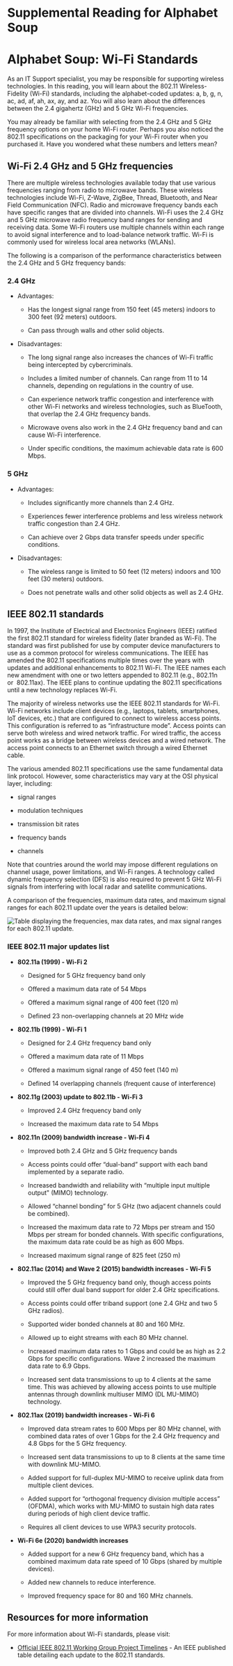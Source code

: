 # Supplemental Reading for Alphabet Soup

# Alphabet Soup: Wi-Fi Standards 

As an IT Support specialist, you may be responsible for supporting wireless technologies. In this reading, you will learn about the 802.11 Wireless-Fidelity (Wi-Fi) standards, including the alphabet-coded updates: a, b, g, n, ac, ad, af, ah, ax, ay, and az. You will also learn about the differences between the 2.4 gigahertz (GHz) and 5 GHz Wi-Fi frequencies. 

You may already be familiar with selecting from the 2.4 GHz and 5 GHz frequency options on your home Wi-Fi router. Perhaps you also noticed the 802.11 specifications on the packaging for your Wi-Fi router when you purchased it. Have you wondered what these numbers and letters mean?

## Wi-Fi 2.4 GHz and 5 GHz frequencies

There are multiple wireless technologies available today that use various frequencies ranging from radio to microwave bands. These wireless technologies include Wi-Fi, Z-Wave, ZigBee, Thread, Bluetooth, and Near Field Communication (NFC). Radio and microwave frequency bands each have specific ranges that are divided into channels. Wi-Fi uses the 2.4 GHz and 5 GHz microwave radio frequency band ranges for sending and receiving data. Some Wi-Fi routers use multiple channels within each range to avoid signal interference and to load-balance network traffic. Wi-Fi is commonly used for wireless local area networks (WLANs). 

The following is a comparison of the performance characteristics between the 2.4 GHz and 5 GHz frequency bands:

### 2.4 GHz

- Advantages:
    
    - Has the longest signal range from 150 feet (45 meters) indoors to 300 feet (92 meters) outdoors.
        
    - Can pass through walls and other solid objects. 
        
- Disadvantages:
    
    - The long signal range also increases the chances of Wi-Fi traffic being intercepted by cybercriminals.
        
    - Includes a limited number of channels. Can range from 11 to 14 channels, depending on regulations in the country of use. 
        
    - Can experience network traffic congestion and interference with other Wi-Fi networks and wireless technologies, such as BlueTooth, that overlap the 2.4 GHz frequency bands. 
        
    - Microwave ovens also work in the 2.4 GHz frequency band and can cause Wi-Fi interference.
        
    - Under specific conditions, the maximum achievable data rate is 600 Mbps. 
        

### 5 GHz

- Advantages:
    
    - Includes significantly more channels than 2.4 GHz.
        
    - Experiences fewer interference problems and less wireless network traffic congestion than 2.4 GHz.
        
    - Can achieve over 2 Gbps data transfer speeds under specific conditions.
        
- Disadvantages:
    
    - The wireless range is limited to 50 feet (12 meters) indoors and 100 feet (30 meters) outdoors. 
        
    - Does not penetrate walls and other solid objects as well as 2.4 GHz. 
        

## IEEE 802.11 standards

In 1997, the Institute of Electrical and Electronics Engineers (IEEE) ratified the first 802.11 standard for wireless fidelity (later branded as Wi-Fi). The standard was first published for use by computer device manufacturers to use as a common protocol for wireless communications. The IEEE has amended the 802.11 specifications multiple times over the years with updates and additional enhancements to 802.11 Wi-Fi. The IEEE names each new amendment with one or two letters appended to 802.11 (e.g., 802.11n or  802.11ax). The IEEE plans to continue updating the 802.11 specifications until a new technology replaces Wi-Fi. 

The majority of wireless networks use the IEEE 802.11 standards for Wi-Fi. Wi-Fi networks include client devices (e.g., laptops, tablets, smartphones, IoT devices, etc.) that are configured to connect to wireless access points. This configuration is referred to as “infrastructure mode”. Access points can serve both wireless and wired network traffic. For wired traffic, the access point works as a bridge between wireless devices and a wired network. The access point connects to an Ethernet switch through a wired Ethernet cable. 

The various amended 802.11 specifications use the same fundamental data link protocol. However, some characteristics may vary at the OSI physical layer, including:

- signal ranges
    
- modulation techniques
    
- transmission bit rates
    
- frequency bands
    
- channels
    

Note that countries around the world may impose different regulations on channel usage, power limitations, and Wi-Fi ranges. A technology called dynamic frequency selection (DFS) is also required to prevent 5 GHz Wi-Fi signals from interfering with local radar and satellite communications. 

A comparison of the frequencies, maximum data rates, and maximum signal ranges for each 802.11 update over the years is detailed below:

![Table displaying the frequencies, max data rates, and max signal ranges for each 802.11 update.](https://d3c33hcgiwev3.cloudfront.net/imageAssetProxy.v1/97pk1UN0RZ26ZNVDdEWdLg_51241eff8903438f9370f8f3cce74ef1_Alphabet-Soup-table.png?expiry=1716681600000&hmac=cKwFtikoRPtyuUjaDXq59I_mjpU9NNTiMAS9TcxH_7I)

### IEEE 802.11 major updates list

- **802.11a (1999) - Wi-Fi 2**
    
    - Designed for 5 GHz frequency band only 
        
    - Offered a maximum data rate of 54 Mbps
        
    - Offered a maximum signal range of 400 feet (120 m)
        
    - Defined 23 non-overlapping channels at 20 MHz wide
        
- **802.11b (1999) - Wi-Fi 1**
    
    - Designed for 2.4 GHz frequency band only 
        
    - Offered a maximum data rate of 11 Mbps
        
    - Offered a maximum signal range of 450 feet (140 m)
        
    - Defined 14 overlapping channels (frequent cause of interference)
        
- **802.11g (2003) update to 802.11b - Wi-Fi 3**
    
    - Improved 2.4 GHz frequency band only 
        
    - Increased the maximum data rate to 54 Mbps
        
- **802.11n (2009) bandwidth increase - Wi-Fi 4**
    
    - Improved both 2.4 GHz and 5 GHz frequency bands
        
    - Access points could offer “dual-band” support with each band implemented by a separate radio.
        
    - Increased bandwidth and reliability with “multiple input multiple output" (MIMO) technology.
        
    - Allowed “channel bonding” for 5 GHz (two adjacent channels could be combined).
        
    - Increased the maximum data rate to 72 Mbps per stream and 150 Mbps per stream for bonded channels. With specific configurations, the maximum data rate could be as high as 600 Mbps.
        
    - Increased maximum signal range of 825 feet (250 m)
        
- **802.11ac (2014) and Wave 2 (2015) bandwidth increases - Wi-Fi 5**
    
    - Improved the 5 GHz frequency band only, though access points could still offer dual band support for older 2.4 GHz specifications.
        
    - Access points could offer triband support (one 2.4 GHz and two 5 GHz radios).
        
    - Supported wider bonded channels at 80 and 160 MHz.
        
    - Allowed up to eight streams with each 80 MHz channel.
        
    - Increased maximum data rates to 1 Gbps and could be as high as 2.2 Gbps for specific configurations. Wave 2 increased the maximum data rate to 6.9 Gbps.
        
    - Increased sent data transmissions to up to 4 clients at the same time. This was achieved by allowing access points to use multiple antennas through downlink multiuser MIMO (DL MU-MIMO) technology.
        
- **802.11ax (2019) bandwidth increases - Wi-Fi 6**
    
    - Improved data stream rates to 600 Mbps per 80 MHz channel, with combined data rates of over 1 Gbps for the 2.4 GHz frequency and 4.8 Gbps for the 5 GHz frequency. 
        
    - Increased sent data transmissions to up to 8 clients at the same time with downlink MU-MIMO.
        
    - Added support for full-duplex MU-MIMO to receive uplink data from multiple client devices. 
        
    - Added support for “orthogonal frequency division multiple access” (OFDMA), which works with MU-MIMO to sustain high data rates during periods of high client device traffic.
        
    - Requires all client devices to use WPA3 security protocols.
        
- **Wi-Fi 6e (2020) bandwidth increases**
    
    - Added support for a new 6 GHz frequency band, which has a combined maximum data rate speed of 10 Gbps (shared by multiple devices).
        
    - Added new channels to reduce interference.
        
    - Improved frequency space for 80 and 160 MHz channels.
        

## Resources for more information

For more information about Wi-Fi standards, please visit:

- [Official IEEE 802.11 Working Group Project Timelines](https://grouper.ieee.org/groups/802/11/Reports/802.11_Timelines.htm) - An IEEE published table detailing each update to the 802.11 standards.